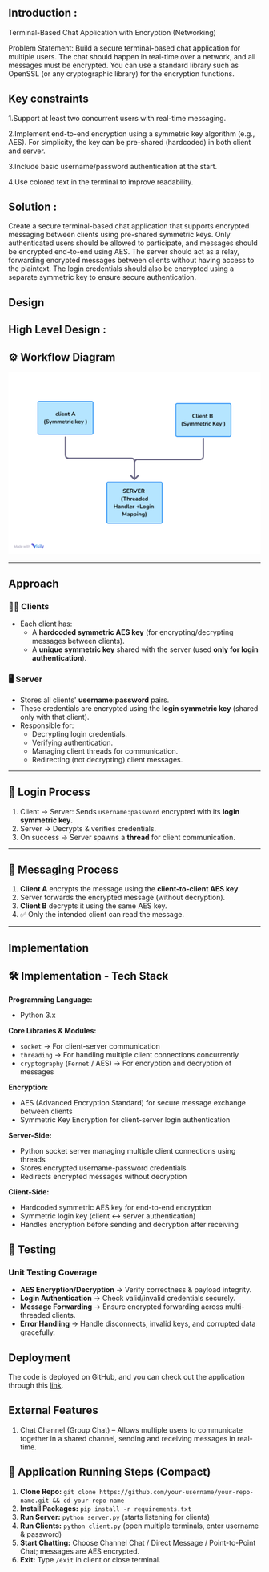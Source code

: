 
## Introduction :

Terminal-Based Chat Application with Encryption (Networking)

Problem Statement:
Build a secure terminal-based chat application for multiple users. The chat should happen in real-time over a network, and all messages must be encrypted. You can use a standard library such as OpenSSL (or any cryptographic library) for the encryption functions.






## Key constraints
1.Support at least two concurrent users with real-time messaging.

2.Implement end-to-end encryption using a symmetric key algorithm (e.g., AES). For simplicity, the key can be pre-shared (hardcoded) in both client and server.

3.Include basic username/password authentication at the start.

4.Use colored text in the terminal to improve readability.
## Solution :
Create a secure terminal-based chat application that supports encrypted messaging between clients using pre-shared symmetric keys. Only authenticated users should be allowed to participate, and messages should be encrypted end-to-end using AES. The server should act as a relay, forwarding encrypted messages between clients without having access to the plaintext. The login credentials should also be encrypted using a separate symmetric key to ensure secure authentication.

## Design 

## High Level Design : 
## ⚙️ Workflow Diagram
![Workflow Diagram](diagram.png)


---

## Approach

### 🧑‍💻 Clients
- Each client has:
  - A **hardcoded symmetric AES key** (for encrypting/decrypting messages between clients).
  - A **unique symmetric key** shared with the server (used **only for login authentication**).

### 🖥️ Server
- Stores all clients' **username:password** pairs.
- These credentials are encrypted using the **login symmetric key** (shared only with that client).
- Responsible for:
  - Decrypting login credentials.
  - Verifying authentication.
  - Managing client threads for communication.
  - Redirecting (not decrypting) client messages.

---

## 🔐 Login Process
1. Client → Server: Sends `username:password` encrypted with its **login symmetric key**.
2. Server → Decrypts & verifies credentials.
3. On success → Server spawns a **thread** for client communication.

---

## 💬 Messaging Process
1. **Client A** encrypts the message using the **client-to-client AES key**.
2. Server forwards the encrypted message (without decryption).
3. **Client B** decrypts it using the same AES key.
4. ✅ Only the intended client can read the message.

---

## Implementation

## 🛠️ Implementation -  Tech Stack

**Programming Language:**  
- Python 3.x  

**Core Libraries & Modules:**  
- `socket` → For client-server communication  
- `threading` → For handling multiple client connections concurrently  
- `cryptography` (`Fernet` / AES) → For encryption and decryption of messages  


**Encryption:**  
- AES (Advanced Encryption Standard) for secure message exchange between clients  
- Symmetric Key Encryption for client-server login authentication  

**Server-Side:**  
- Python socket server managing multiple client connections using threads  
- Stores encrypted username-password credentials  
- Redirects encrypted messages without decryption  

**Client-Side:**  
- Hardcoded symmetric AES key for end-to-end encryption  
- Symmetric login key (client ↔ server authentication)  
- Handles encryption before sending and decryption after receiving  

## 🧪 Testing

### Unit Testing Coverage
- **AES Encryption/Decryption** → Verify correctness & payload integrity.  
- **Login Authentication** → Check valid/invalid credentials securely.  
- **Message Forwarding** → Ensure encrypted forwarding across multi-threaded clients.  
- **Error Handling** → Handle disconnects, invalid keys, and corrupted data gracefully.  

## Deployment
The code is deployed on GitHub, and you can check out the application through this [link](https://github.com/your-username/your-repo-name).

## External Features 
1. Chat Channel (Group Chat) – Allows multiple users to communicate together in a shared channel, sending and receiving messages in real-time.


## 🚀 Application Running Steps (Compact)

1. **Clone Repo:** `git clone https://github.com/your-username/your-repo-name.git && cd your-repo-name`  
2. **Install Packages:** `pip install -r requirements.txt`  
3. **Run Server:** `python server.py` (starts listening for clients)  
4. **Run Clients:** `python client.py` (open multiple terminals, enter username & password)  
5. **Start Chatting:** Choose Channel Chat / Direct Message / Point-to-Point Chat; messages are AES encrypted.  
6. **Exit:** Type `/exit` in client or close terminal.  

